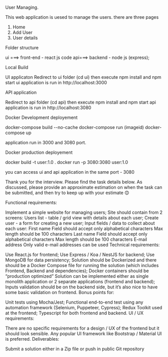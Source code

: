 User Managing.

This web application is uesed to manage the users. there are three pages 

1. Home
2. Add User
3. User details

Folder structure

ui ===> front-end - react js code
api===> backend - node js (express);

Local Build

UI applicaton 
Redirect to ui folder (cd ui) then execute npm install and npm start 
ui application is run in http://localhost:3000 


API application

Redirect to api folder (cd api) then execute npm install and npm start 
api application is run in http://localhost:3080 


Docker Development deployement

docker-compose build --no-cache
docker-compose run (imageid)
docker-compose up

application run in 3000 and 3080 port.


Docker production deployement 

docker build -t user:1.0 .
docker run -p 3080:3080 user:1.0

you can access ui and api application in the same port - 3080


Thank you for the interview. Please find the task details below. As discussed, please provide an approximate estimation on when the task can be submitted, and then try to keep up with your estimate 😊

 

Functional requirements:

Implement a simple website for managing users;
Site should contain from 2 screens:
Users list - table / grid view with details about each user;
Create user - a form for creating a new user;
Input fields / data to collect about each user:
First name
Field should accept only alphabetical characters
Max length should be 100 characters
Last name
Field should accept only alphabetical characters
Max length should be 100 characters
E-mail address
Only valid e-mail addresses can be used
Technical requirements:

Use React.js for frontend;
Use Express / Koa / NestJS for backend;
Use MongoDB for data persistency;
Solution should be Dockerized and there should be a Docker Compose file for running the solution (which includes Frontend, Backend and dependencies);
Docker containers should be “production optimized”
Solution can be implemented either as single monolith application or 2 separate applications (frontend and backend);
Inputs validation should be on the backend side, but it’s also nice to have some basic validation on frontend.
Bonus points for:

Unit tests using Mocha/Jest;
Functional end-to-end test using any automation framework (Selenium, Puppeteer, Cypress);
Redux Toolkit used at the frontend;
Typescript for both frontend and backend.
UI / UX requirements:

There are no specific requirements for a design / UX of the frontend but it should look sensible. Any popular UI framework like Bootstrap / Material UI is preferred.
Deliverables:

Submit a solution either in a Zip file or push in public Git repository